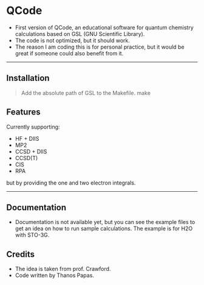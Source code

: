 # QCode

- First version of QCode, an educational software for quantum chemistry calculations based on GSL (GNU Scientific Library).
- The code is not optimized, but it should work.
- The reason I am coding this is for personal practice, but it would be great if someone could also benefit from it.

---

## Installation

> Add the absolute path of GSL to the Makefile.
> make

## Features

Currently supporting:

*  HF + DIIS
*  MP2
*  CCSD + DIIS
*  CCSD(T)
*  CIS
*  RPA

 but by providing the one and two electron integrals.

---

## Documentation
- Documentation is not available yet, but you can see the example files to get an idea on how to run sample calculations. The example is for H2O with STO-3G.

## Credits
- The idea is taken from prof. Crawford.
- Code written by Thanos Papas.

